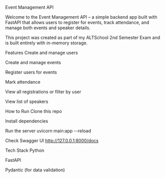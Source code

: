 Event Management API

Welcome to the Event Management API – a simple backend app built with FastAPI that allows users to register for events, track attendance, and manage both events and speaker details.

This project was created as part of my ALTSchool 2nd Semester Exam and is built entirely with in-memory storage. 

Features
Create and manage users

Create and manage events

Register users for events 

Mark attendance

View all registrations or filter by user

View list of speakers

How to Run
Clone this repo

Install dependencies

Run the server
uvicorn main:app --reload

Check Swagger UI
http://127.0.0.1:8000/docs

Tech Stack
Python 

FastAPI 

Pydantic (for data validation)

